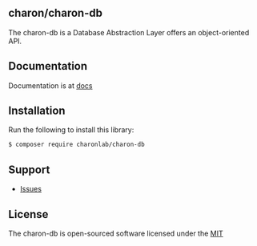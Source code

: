## charon/charon-db

The charon-db is a Database Abstraction Layer offers an object-oriented API.

## Documentation

Documentation is at [docs](docs/index.md)

## Installation

Run the following to install this library:

```bash
$ composer require charonlab/charon-db
```

## Support

- [Issues](https://github.com/charonlab/charon-db/issues/)

## License

The charon-db is open-sourced software licensed under the [MIT](LICENSE.md)


